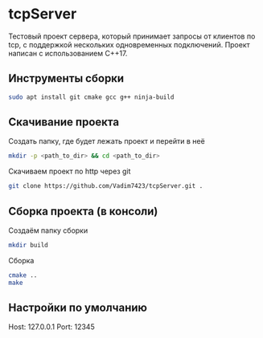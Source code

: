 # tcpServer

Тестовый проект сервера, который принимает запросы от клиентов по tcp, с поддержкой нескольких одновременных подключений. Проект написан с использованием C++17. 

## Инструменты сборки

```bash
sudo apt install git cmake gcc g++ ninja-build
```

## Скачивание проекта

Создать папку, где будет лежать проект и перейти в неё 
```bash
mkdir -p <path_to_dir> && cd <path_to_dir>
```
Скачиваем проект по http через git
```bash
git clone https://github.com/Vadim7423/tcpServer.git .
```

## Сборка проекта (в консоли)

Создаём папку сборки 
```bash
mkdir build
```
Сборка
```bash
cmake .. 
make
```

## Настройки по умолчанию
Host: 127.0.0.1
Port: 12345